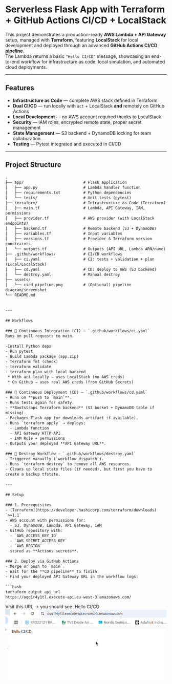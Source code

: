 # Serverless Flask App with Terraform + GitHub Actions CI/CD + LocalStack

This project demonstrates a production-ready **AWS Lambda + API Gateway** setup, managed with **Terraform**, featuring **LocalStack** for local development and deployed through an advanced **GitHub Actions CI/CD pipeline**.  
The Lambda returns a basic `"Hello CI/CD"` message, showcasing an end-to-end workflow for infrastructure as code, local simulation, and automated cloud deployments.

---

## Features

- **Infrastructure as Code** — complete AWS stack defined in Terraform  
- **Dual CI/CD** — run locally with `act` + LocalStack **and** remotely on GitHub Actions  
- **Local Development** — no AWS account required thanks to LocalStack  
- **Security** — IAM roles, encrypted remote state, proper secret management  
- **State Management** — S3 backend + DynamoDB locking for team collaboration  
- **Testing** — Pytest integrated and executed in CI/CD

---

## Project Structure

```text
.
├── app/                          # Flask application
│   ├── app.py                    # Lambda handler function
│   ├── requirements.txt          # Python dependencies
│   └── tests/                    # Unit tests (pytest)
├── terraform/                    # Infrastructure as Code (Terraform)
│   ├── main.tf                   # Lambda, API Gateway, IAM, permissions
│   ├── provider.tf               # AWS provider (with LocalStack endpoints)
│   ├── backend.tf                # Remote backend (S3 + DynamoDB)
│   ├── variables.tf              # Input variables
│   ├── versions.tf               # Provider & Terraform version constraints
│   └── outputs.tf                # Outputs (API URL, Lambda ARN/name)
├── .github/workflows/            # CI/CD workflows
│   ├── ci.yaml                   # CI: tests + validation + plan (Local/LocalStack)
│   ├── cd.yaml                   # CD: deploy to AWS (S3 backend)
│   └── destroy.yaml              # Manual destroy
├── assets/
│   └── cicd_pipeline.png         # (Optional) pipeline diagram/screenshot
└── README.md


---

## Workflows

### 🔹 Continuous Integration (CI) – `.github/workflows/ci.yaml`
Runs on pull requests to main.

-Install Python deps
- Run pytest
- Build Lambda package (app.zip)
- terraform fmt (check)
- terraform validate
- terraform plan with local backend
 * With act locally → uses LocalStack (no AWS creds)
 * On GitHub → uses real AWS creds (from GitHub Secrets)

### 🔹 Continuous Deployment (CD) – `.github/workflows/cd.yaml`
- Runs on **push to `main`**.
- Runs tests again for safety.
- **Bootstraps Terraform backend** (S3 bucket + DynamoDB table if missing).
- Packages Flask app (or downloads artifact if available).
- Runs `terraform apply` → deploys:
  - Lambda function
  - API Gateway HTTP API
  - IAM Role + permissions
- Outputs your deployed **API Gateway URL**.

### 🔹 Destroy Workflow – `.github/workflows/destroy.yaml`
- Triggered manually (`workflow_dispatch`).
- Runs `terraform destroy` to remove all AWS resources.
- Cleans up local state files (if needed), but first you have to create a backup tfstate.

---

## Setup

### 1. Prerequisites
- [Terraform](https://developer.hashicorp.com/terraform/downloads) `>=1.1`
- AWS account with permissions for:
  - S3, DynamoDB, Lambda, API Gateway, IAM
- GitHub repository with:
  - `AWS_ACCESS_KEY_ID`
  - `AWS_SECRET_ACCESS_KEY`
  - `AWS_REGION`  
  stored as **Actions secrets**.

### 2. Deploy via GitHub Actions
- Merge or push to `main`.
- Wait for the **CD pipeline** to finish.
- Find your deployed API Gateway URL in the workflow logs:

```bash
terraform output api_url
https://oqq1r4y1tl.execute-api.eu-west-3.amazonaws.com/
```
Visit this URL → you should see: Hello CI/CD
![CI/CD Pipeline](assets/cicd_pipeline.png)
